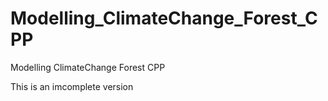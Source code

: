 # Modelling_ClimateChange_Forest_CPP
Modelling ClimateChange Forest CPP


This is an imcomplete version
